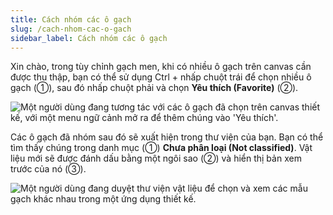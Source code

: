 ```yaml
---
title: Cách nhóm các ô gạch
slug: /cach-nhom-cac-o-gach
sidebar_label: Cách nhóm các ô gạch
---
```


Xin chào, trong tùy chỉnh gạch men, khi có nhiều ô gạch trên canvas cần được thu thập, bạn có thể sử dụng Ctrl + nhấp chuột trái để chọn nhiều ô gạch (①), sau đó nhấp chuột phải và chọn **Yêu thích (Favorite)** (②).

![Một người dùng đang tương tác với các ô gạch đã chọn trên canvas thiết kế, với một menu ngữ cảnh mở ra để thêm chúng vào 'Yêu thích'.](https://storage.googleapis.com/jegavn_kb/images/4bd858f2-96f0-4262-8e04-e777a98d2bea.png)

Các ô gạch đã nhóm sau đó sẽ xuất hiện trong thư viện của bạn. Bạn có thể tìm thấy chúng trong danh mục (①) **Chưa phân loại (Not classified)**. Vật liệu mới sẽ được đánh dấu bằng một ngôi sao (②) và hiển thị bản xem trước của nó (③).

![Một người dùng đang duyệt thư viện vật liệu để chọn và xem các mẫu gạch khác nhau trong một ứng dụng thiết kế.](https://storage.googleapis.com/jegavn_kb/images/10445123-3569-486e-aa2d-049d46853a01.png)